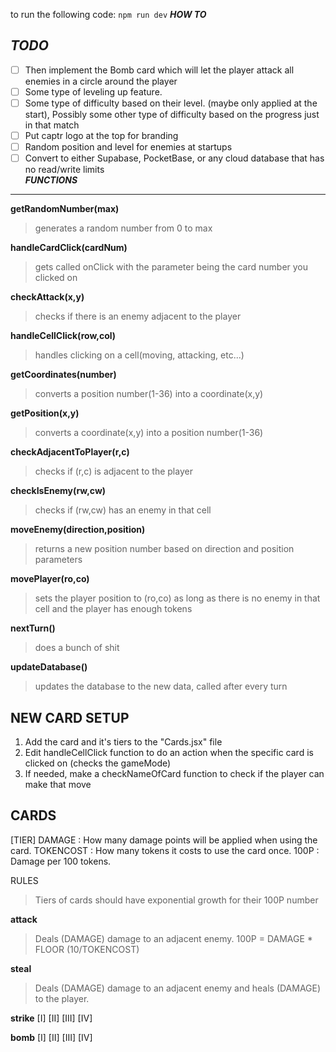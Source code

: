 to run the following code:
`npm run dev`
***HOW TO***

***TODO***
----------
- [ ] Then implement the Bomb card which will let the player attack all enemies in a circle around the player  
- [ ] Some type of leveling up feature.  
- [ ] Some type of difficulty based on their level. (maybe only applied at the start), Possibly some other type of difficulty based on the progress just in that match  
- [ ] Put captr logo at the top for branding  
- [ ] Random position and level for enemies at startups  
- [ ] Convert to either Supabase, PocketBase, or any cloud database that has no read/write limits  
***FUNCTIONS***
---------------

**getRandomNumber(max)** 
> generates a random number from 0 to max

**handleCardClick(cardNum)** 
> gets called onClick with the parameter being the card number you clicked on

**checkAttack(x,y)** 
> checks if there is an enemy adjacent to the player

**handleCellClick(row,col)** 
> handles clicking on a cell(moving, attacking, etc...)

**getCoordinates(number)** 
> converts a position number(1-36) into a coordinate(x,y)

**getPosition(x,y)** 
> converts a coordinate(x,y) into a position number(1-36)

**checkAdjacentToPlayer(r,c)** 
> checks if (r,c) is adjacent to the player

**checkIsEnemy(rw,cw)** 
> checks if (rw,cw) has an enemy in that cell

**moveEnemy(direction,position)** 
> returns a new position number based on direction and position parameters

**movePlayer(ro,co)** 
> sets the player position to (ro,co) as long as there is no enemy in that cell and the player has enough tokens

**nextTurn()** 
> does a bunch of shit

**updateDatabase()** 
> updates the database to the new data, called after every turn

**NEW CARD SETUP**
------------------
1.  Add the card and it's tiers to the "Cards.jsx" file
2.  Edit handleCellClick function to do an action when the specific card is clicked on (checks the gameMode)
3.  If needed, make a checkNameOfCard function to check if the player can make that move

**CARDS**
---------
[TIER]
DAMAGE    : How many damage points will be applied when using the card.
TOKENCOST : How many tokens it costs to use the card once.
100P      : Damage per 100 tokens.

RULES
> Tiers of cards should have exponential growth for their 100P number


**attack**
> Deals (DAMAGE) damage to an adjacent enemy.
> 100P = DAMAGE * FLOOR (10/TOKENCOST)

**steal**
> Deals (DAMAGE) damage to an adjacent enemy and heals (DAMAGE) to the player.

**strike**
[I]
[II]
[III]
[IV]

**bomb**
[I]
[II]
[III]
[IV]
